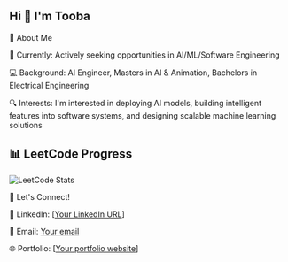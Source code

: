 ## Hi 👋 I'm Tooba

🚀 About Me

🎯 Currently: Actively seeking opportunities in AI/ML/Software Engineering

💻 Background: AI Engineer, Masters in AI & Animation, Bachelors in Electrical Engineering

🔍 Interests: I'm interested in deploying AI models, building intelligent features into software systems, and designing scalable machine learning solutions





## 📊 LeetCode Progress
![LeetCode Stats](https://leetcard.jacoblin.cool/toobarn?theme=dark&font=Noto%20Sans&ext=heatmap)




🤝 Let's Connect!

💼 LinkedIn: [[Your LinkedIn URL](https://www.linkedin.com/in/tooba-rahimnia/)]

📧 Email: [Your email](trahimnia@gmail.com)

🌐 Portfolio: [[Your portfolio website](https://toobarahimnia.github.io/PersonalHub//)]
